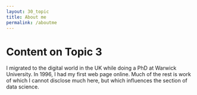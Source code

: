 ```yaml
---
layout: 30_topic
title: About me
permalink: /aboutme
---
```

# Content on Topic 3

I migrated to the digital world in the UK while doing a PhD at Warwick University. In 1996, I had my first web page online. 
Much of the rest is work of which I cannot disclose much here, but which influences the section of data science.